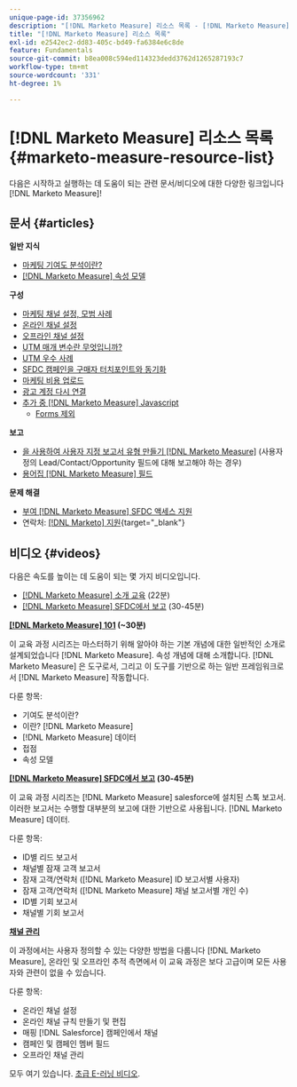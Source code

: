```yaml
---
unique-page-id: 37356962
description: "[!DNL Marketo Measure] 리소스 목록 - [!DNL Marketo Measure] - 제품 설명서"
title: "[!DNL Marketo Measure] 리소스 목록"
exl-id: e2542ec2-dd83-405c-bd49-fa6384e6c8de
feature: Fundamentals
source-git-commit: b8ea008c594ed114323dedd3762d1265287193c7
workflow-type: tm+mt
source-wordcount: '331'
ht-degree: 1%

---
```


# [!DNL Marketo Measure] 리소스 목록 {#marketo-measure-resource-list}

다음은 시작하고 실행하는 데 도움이 되는 관련 문서/비디오에 대한 다양한 링크입니다 [!DNL Marketo Measure]!

## 문서 {#articles}

**일반 지식**

* [마케팅 기여도 분석이란?](/help/introduction-to-marketo-measure/overview-resources/marketing-attribution.md)
* [[!DNL Marketo Measure] 속성 모델](/help/introduction-to-marketo-measure/overview-resources/marketo-measure-attribution-models.md)

**구성**

* [마케팅 채널 설정, 모범 사례](/help/channel-tracking-and-setup/online-channels/marketing-channels-and-subchannels.md)
* [온라인 채널 설정](/help/channel-tracking-and-setup/online-channels/online-custom-channel-setup.md)
* [오프라인 채널 설정](/help/channel-tracking-and-setup/offline-channels/offline-custom-channel-setup.md)
* [UTM 매개 변수란 무엇입니까?](/help/channel-tracking-and-setup/online-channels/utm-parameters.md)
* [UTM 우수 사례](/help/channel-tracking-and-setup/online-channels/best-practices-for-setting-up-utm-parameters.md)
* [SFDC 캠페인을 구매자 터치포인트와 동기화](/help/channel-tracking-and-setup/offline-channels/legacy-processes/campaigns-and-campaign-members.md)
* [마케팅 비용 업로드](/help/marketing-spend/spend-management/marketing-channel-costs.md#uploading-marketing-costs)
* [광고 계정 다시 연결](/help/api-connections/utilizing-marketo-measures-api-connections/reauthorizing-connected-accounts.md)
* [추가 중 [!DNL Marketo Measure] Javascript](/help/marketo-measure-tracking/setting-up-tracking/adding-marketo-measure-script.md)
   * [Forms 제외](/help/marketo-measure-tracking/setting-up-tracking/excluding-marketo-measure-from-specific-forms.md)

**보고**

* [을 사용하여 사용자 지정 보고서 유형 만들기 [!DNL Marketo Measure]](/help/marketo-measure-salesforce-reporting/new-report-types/creating-custom-marketo-measure-report-types.md) (사용자 정의 Lead/Contact/Opportunity 필드에 대해 보고해야 하는 경우)
* [용어집 [!DNL Marketo Measure] 필드](/help/introduction-to-marketo-measure/overview-resources/glossary-of-marketo-measure-fields.md)

**문제 해결**

* [부여 [!DNL Marketo Measure] SFDC 액세스 지원](/help/miscellaneous/other-related-resources/granting-salesforce-access-to-marketo-measure-support.md)
* 연락처: [[!DNL Marketo] 지원](https://nation.marketo.com/t5/support/ct-p/Support){target="_blank"}

## 비디오 {#videos}

다음은 속도를 높이는 데 도움이 되는 몇 가지 비디오입니다.

* [[!DNL Marketo Measure] 소개 교육](https://embed.vidyard.com/watch/Pb4DuWJwtFgw3jUBDGneb4) (22분)
* [[!DNL Marketo Measure] SFDC에서 보고](https://universityonline.marketo.com/courses/bizible-and-salesforce/) (30-45분)

**[[!DNL Marketo Measure] 101](https://universityonline.marketo.com/courses/bizible-101/) (~30분)**

이 교육 과정 시리즈는 마스터하기 위해 알아야 하는 기본 개념에 대한 일반적인 소개로 설계되었습니다 [!DNL Marketo Measure]. 속성 개념에 대해 소개합니다. [!DNL Marketo Measure] 은 도구로서, 그리고 이 도구를 기반으로 하는 일반 프레임워크로서 [!DNL Marketo Measure] 작동합니다.

다룬 항목:

* 기여도 분석이란?
* 이란? [!DNL Marketo Measure]
* [!DNL Marketo Measure] 데이터
* 접점
* 속성 모델

**[[!DNL Marketo Measure] SFDC에서 보고](https://universityonline.marketo.com/courses/bizible-and-salesforce/) (30-45분)**

이 교육 과정 시리즈는 [!DNL Marketo Measure] salesforce에 설치된 스톡 보고서. 이러한 보고서는 수행할 대부분의 보고에 대한 기반으로 사용됩니다. [!DNL Marketo Measure] 데이터.

다룬 항목:

* ID별 리드 보고서
* 채널별 잠재 고객 보고서
* 잠재 고객/연락처 ([!DNL Marketo Measure] ID 보고서별 사용자)
* 잠재 고객/연락처 ([!DNL Marketo Measure] 채널 보고서별 개인 수)
* ID별 기회 보고서
* 채널별 기회 보고서

**[채널 관리](https://universityonline.marketo.com/courses/bizible-fundamentals-channel-management/)**

이 과정에서는 사용자 정의할 수 있는 다양한 방법을 다룹니다 [!DNL Marketo Measure], 온라인 및 오프라인 추적 측면에서 이 교육 과정은 보다 고급이며 모든 사용자와 관련이 없을 수 있습니다.

다룬 항목:

* 온라인 채널 설정
* 온라인 채널 규칙 만들기 및 편집
* 매핑 [!DNL Salesforce] 캠페인에서 채널
* 캠페인 및 캠페인 멤버 필드
* 오프라인 채널 관리

모두 여기 있습니다. [초급 E-러닝 비디오](https://universityonline.marketo.com/#/library/bySubject/new-to-bizible/trails?_k=d1454j).
